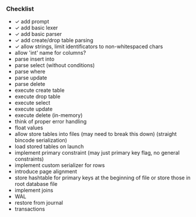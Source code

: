 ### Checklist
- ✓ add prompt
- ✓ add basic lexer
- ✓ add basic parser
- ✓ add create/drop table parsing
- ✓ allow strings, limit identificators to non-whitespaced chars
- allow 'int' name for columns?
- parse insert into
- parse select (without conditions)
- parse where
- parse update
- parse delete
- execute create table
- execute drop table
- execute select
- execute update
- execute delete (in-memory)
- think of proper error handling
- float values
- allow store tables into files (may need to break this down) (straight bincode serialization)
- load stored tables on launch
- implement primary constraint (may just primary key flag, no general constraints)
- implement custom serializer for rows
- introduce page alignment
- store hashtable for primary keys at the beginning of file or store those in root database file
- implement joins
- WAL
- restore from journal
- transactions
